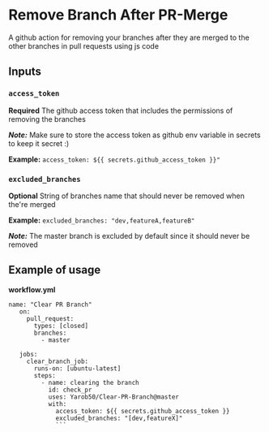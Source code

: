 # Remove Branch After PR-Merge
A github action for removing your branches after they are merged to the other branches in pull requests using js code

## Inputs
### `access_token`
**Required** The github access token that includes the permissions of removing the branches

***Note:*** Make sure to store the access token as github env variable in secrets to keep it secret :)

**Example:**  ```access_token: ${{ secrets.github_access_token }}"```
### `excluded_branches`
**Optional** String of branches name that should never be removed when the're merged

**Example:**  ```excluded_branches: "dev,featureA,featureB"```

***Note:*** The master branch is excluded by default since it should never be removed

## Example of usage 
**workflow.yml**
```
name: "Clear PR Branch"
   on:
     pull_request:
       types: [closed]
       branches:
         - master
   
   jobs:
     clear_branch_job:
       runs-on: [ubuntu-latest]
       steps:
         - name: clearing the branch
           id: check_pr
           uses: Yarob50/Clear-PR-Branch@master
           with: 
             access_token: ${{ secrets.github_access_token }} 
             excluded_branches: "[dev,featureX]"
             ```